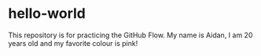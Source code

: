 # hello-world
This repository is for practicing the GitHub Flow.
My name is Aidan, I am 20 years old and my favorite colour is pink!
